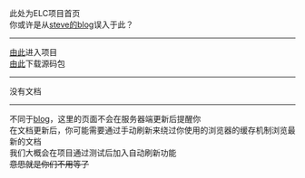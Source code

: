 此处为ELC项目首页   
你或许是从[steve的blog](https://steve02081504.github.io/)误入于此？  

________

[由此](https://github.com/steve02081504/ELC)进入项目  
[由此](https://steve02081504.github.io/ELC/download)下载源码包  

________

没有文档  

________

不同于[blog](https://steve02081504.github.io/)，这里的页面不会在服务器端更新后提醒你  
在文档更新后，你可能需要通过手动刷新来绕过你使用的浏览器的缓存机制浏览最新的文档  
我们大概会在项目通过测试后加入自动刷新功能  
~~意思就是你们不用等了~~  
